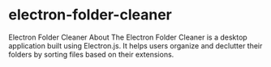 # electron-folder-cleaner
Electron Folder Cleaner About The Electron Folder Cleaner is a desktop application built using Electron.js. It helps users organize and declutter their folders by sorting files based on their extensions.
